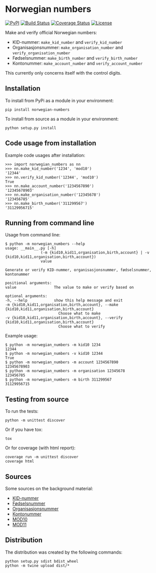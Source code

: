 # Norwegian numbers

[![PyPI](https://img.shields.io/pypi/v/norwegian-numbers.svg)](https://pypi.org/project/norwegian-numbers) [![Build Status](https://travis-ci.com/Ondkloss/norwegian-numbers.svg?branch=master)](https://travis-ci.com/Ondkloss/norwegian-numbers) [![Coverage Status](https://coveralls.io/repos/github/Ondkloss/norwegian-numbers/badge.svg?branch=master)](https://coveralls.io/github/Ondkloss/norwegian-numbers?branch=master) [![License](https://img.shields.io/pypi/l/norwegian-numbers.svg)](https://github.com/Ondkloss/norwegian-numbers/blob/master/LICENSE)

Make and verify official Norwegian numbers:

* KID-nummer: `make_kid_number` and `verify_kid_number`
* Organisasjonsnummer: `make_organisation_number` and `verify_organisation_number`
* Fødselsnummer: `make_birth_number` and `verify_birth_number`
* Kontonummer: `make_account_number` and `verify_account_number`

This currently only concerns itself with the control digits.

## Installation

To install from PyPi as a module in your environment:

    pip install norwegian-numbers

To install from source as a module in your environment:

    python setup.py install

## Code usage from installation

Example code usages after installation:

    >>> import norwegian_numbers as nn
    >>> nn.make_kid_number('1234', 'mod10')
    '12344'
    >>> nn.verify_kid_number('12344', 'mod10')
    True
    >>> nn.make_account_number('1234567890')
    '12345678903'
    >>> nn.make_organisation_number('12345678')
    '123456785'
    >>> nn.make_birth_number('311299567')
    '31129956715'

## Running from command line

Usage from command line:

    $ python -m norwegian_numbers --help
    usage: __main__.py [-h]
                    (-m {kid10,kid11,organisation,birth,account} | -v {kid10,kid11,organisation,birth,account})
                    value

    Generate or verify KID-nummer, organisasjonsnummer, fødselsnummer, kontonummer

    positional arguments:
    value                 The value to make or verify based on

    optional arguments:
    -h, --help            show this help message and exit
    -m {kid10,kid11,organisation,birth,account}, --make {kid10,kid11,organisation,birth,account}
                            Choose what to make
    -v {kid10,kid11,organisation,birth,account}, --verify {kid10,kid11,organisation,birth,account}
                            Choose what to verify

Example usage:

    $ python -m norwegian_numbers -m kid10 1234
    12344
    $ python -m norwegian_numbers -v kid10 12344
    True
    $ python -m norwegian_numbers -m account 1234567890
    12345678903
    $ python -m norwegian_numbers -m organisation 12345678
    123456785
    $ python -m norwegian_numbers -m birth 311299567
    31129956715

## Testing from source

To run the tests:

    python -m unittest discover

Or if you have tox:

    tox

Or for coverage (with html report):

    coverage run -m unittest discover
    coverage html

## Sources

Some sources on the background material:

* [KID-nummer](https://no.wikipedia.org/wiki/KID-nummer)
* [Fødselsnummer](https://no.wikipedia.org/wiki/F%C3%B8dselsnummer)
* [Organisasjonsnummer](https://no.wikipedia.org/wiki/Organisasjonsnummer)
* [Kontonummer](https://no.wikipedia.org/wiki/Kontonummer)
* [MOD10](https://no.wikipedia.org/wiki/MOD10)
* [MOD11](https://no.wikipedia.org/wiki/MOD11)

## Distribution

The distribution was created by the following commands:

    python setup.py sdist bdist_wheel
    python -m twine upload dist/*
